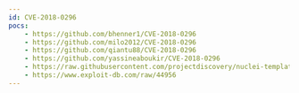```yaml
---
id: CVE-2018-0296
pocs:
    - https://github.com/bhenner1/CVE-2018-0296
    - https://github.com/milo2012/CVE-2018-0296
    - https://github.com/qiantu88/CVE-2018-0296
    - https://github.com/yassineaboukir/CVE-2018-0296
    - https://raw.githubusercontent.com/projectdiscovery/nuclei-templates/master/cves/CVE-2018-0296.yaml
    - https://www.exploit-db.com/raw/44956
---
```

